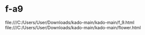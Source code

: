 # f-a9
file:///C:/Users/User/Downloads/kado-main/kado-main/f_9.html file:///C:/Users/User/Downloads/kado-main/kado-main/flower.html
